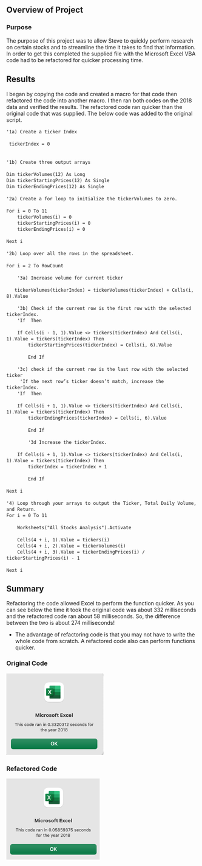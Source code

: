 ## Overview of Project

### Purpose
The purpose of this project was to allow Steve to quickly perform research on certain stocks and to streamline the time it takes to find that information. In order to get this completed the supplied file with the Microsoft Excel VBA code had to be refactored for quicker processing time.


## Results
I began by copying the code and created a macro for that code then refactored the code into another macro. I then ran both codes on the 2018 data and verified the results. The refactored code ran quicker than the original code that was supplied. The below code was added to the original script. 

    '1a) Create a ticker Index
    
     tickerIndex = 0

    
    '1b) Create three output arrays
    
    Dim tickerVolumes(12) As Long
    Dim tickerStartingPrices(12) As Single
    Dim tickerEndingPrices(12) As Single
        
    '2a) Create a for loop to initialize the tickerVolumes to zero.
    
    For i = 0 To 11
        tickerVolumes(i) = 0
        tickerStartingPrices(i) = 0
        tickerEndingPrices(i) = 0
    
    Next i
        
    '2b) Loop over all the rows in the spreadsheet.
        
    For i = 2 To RowCount
        
        '3a) Increase volume for current ticker
       
       tickerVolumes(tickerIndex) = tickerVolumes(tickerIndex) + Cells(i, 8).Value
        
        '3b) Check if the current row is the first row with the selected tickerIndex.
        'If  Then
            
        If Cells(i - 1, 1).Value <> tickers(tickerIndex) And Cells(i, 1).Value = tickers(tickerIndex) Then
            tickerStartingPrices(tickerIndex) = Cells(i, 6).Value
            
            End If
        
        '3c) check if the current row is the last row with the selected ticker
         'If the next row’s ticker doesn’t match, increase the tickerIndex.
        'If  Then
            
        If Cells(i + 1, 1).Value <> tickers(tickerIndex) And Cells(i, 1).Value = tickers(tickerIndex) Then
            tickerEndingPrices(tickerIndex) = Cells(i, 6).Value

            End If
            
            '3d Increase the tickerIndex.
            
        If Cells(i + 1, 1).Value <> tickers(tickerIndex) And Cells(i, 1).Value = tickers(tickerIndex) Then
            tickerIndex = tickerIndex + 1
            
            End If
    
    Next i
    
    '4) Loop through your arrays to output the Ticker, Total Daily Volume, and Return.
    For i = 0 To 11
        
        Worksheets("All Stocks Analysis").Activate
        
        Cells(4 + i, 1).Value = tickers(i)
        Cells(4 + i, 2).Value = tickerVolumes(i)
        Cells(4 + i, 3).Value = tickerEndingPrices(i) / tickerStartingPrices(i) - 1
    
    Next i



## Summary
Refactoring the code allowed Excel to perform the function quicker. As you can see below the time it took the original code was about 332 milliseconds and the refactored code ran about 58 milliseconds. So, the difference between the two is about 274 milliseconds!

- The advantage of refactoring code is that you may not have to write the whole code from scratch. A refactored code also can perform functions quicker. 

### Original Code

![Original](https://github.com/princetonduarte/stock-analysis/blob/8b27541f0a1e371f6ea10bac993148ad76f35141/Resources/VBA_Challenge_2018.png)

### Refactored Code
![Refactored](https://github.com/princetonduarte/stock-analysis/blob/0329b6194ff44dad8b00aebe009b7b78cb60ef4b/Resources/VBA_Challenge_2018_refactored.png)
